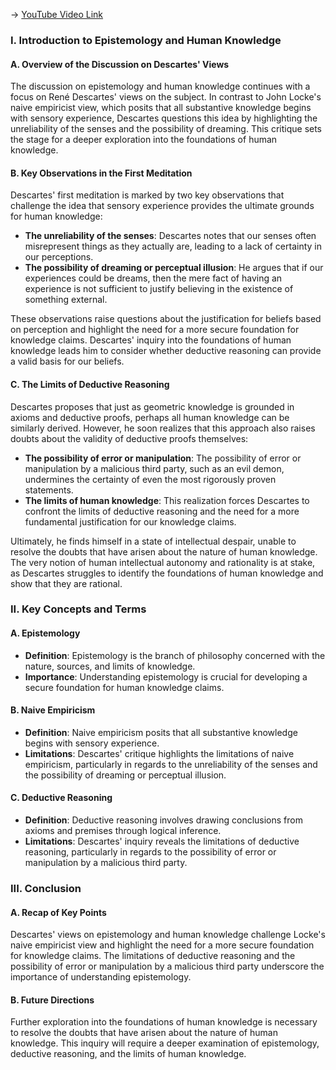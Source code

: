 -> [YouTube Video Link](https://www.youtube.com/watch?v=j1QPzqWEUwg&list=PLdLiRaajwSXSCRO9OwI0M9kfgcsPwq4gH&index=13&pp=iAQB)

### I. Introduction to Epistemology and Human Knowledge
#### A. Overview of the Discussion on Descartes' Views

The discussion on epistemology and human knowledge continues with a focus on René Descartes' views on the subject. In contrast to John Locke's naive empiricist view, which posits that all substantive knowledge begins with sensory experience, Descartes questions this idea by highlighting the unreliability of the senses and the possibility of dreaming. This critique sets the stage for a deeper exploration into the foundations of human knowledge.

#### B. Key Observations in the First Meditation

Descartes' first meditation is marked by two key observations that challenge the idea that sensory experience provides the ultimate grounds for human knowledge:

*   **The unreliability of the senses**: Descartes notes that our senses often misrepresent things as they actually are, leading to a lack of certainty in our perceptions.
*   **The possibility of dreaming or perceptual illusion**: He argues that if our experiences could be dreams, then the mere fact of having an experience is not sufficient to justify believing in the existence of something external.

These observations raise questions about the justification for beliefs based on perception and highlight the need for a more secure foundation for knowledge claims. Descartes' inquiry into the foundations of human knowledge leads him to consider whether deductive reasoning can provide a valid basis for our beliefs.

#### C. The Limits of Deductive Reasoning

Descartes proposes that just as geometric knowledge is grounded in axioms and deductive proofs, perhaps all human knowledge can be similarly derived. However, he soon realizes that this approach also raises doubts about the validity of deductive proofs themselves:

*   **The possibility of error or manipulation**: The possibility of error or manipulation by a malicious third party, such as an evil demon, undermines the certainty of even the most rigorously proven statements.
*   **The limits of human knowledge**: This realization forces Descartes to confront the limits of deductive reasoning and the need for a more fundamental justification for our knowledge claims.

Ultimately, he finds himself in a state of intellectual despair, unable to resolve the doubts that have arisen about the nature of human knowledge. The very notion of human intellectual autonomy and rationality is at stake, as Descartes struggles to identify the foundations of human knowledge and show that they are rational.

### II. Key Concepts and Terms
#### A. Epistemology

*   **Definition**: Epistemology is the branch of philosophy concerned with the nature, sources, and limits of knowledge.
*   **Importance**: Understanding epistemology is crucial for developing a secure foundation for human knowledge claims.

#### B. Naive Empiricism

*   **Definition**: Naive empiricism posits that all substantive knowledge begins with sensory experience.
*   **Limitations**: Descartes' critique highlights the limitations of naive empiricism, particularly in regards to the unreliability of the senses and the possibility of dreaming or perceptual illusion.

#### C. Deductive Reasoning

*   **Definition**: Deductive reasoning involves drawing conclusions from axioms and premises through logical inference.
*   **Limitations**: Descartes' inquiry reveals the limitations of deductive reasoning, particularly in regards to the possibility of error or manipulation by a malicious third party.

### III. Conclusion
#### A. Recap of Key Points

Descartes' views on epistemology and human knowledge challenge Locke's naive empiricist view and highlight the need for a more secure foundation for knowledge claims. The limitations of deductive reasoning and the possibility of error or manipulation by a malicious third party underscore the importance of understanding epistemology.

#### B. Future Directions

Further exploration into the foundations of human knowledge is necessary to resolve the doubts that have arisen about the nature of human knowledge. This inquiry will require a deeper examination of epistemology, deductive reasoning, and the limits of human knowledge.